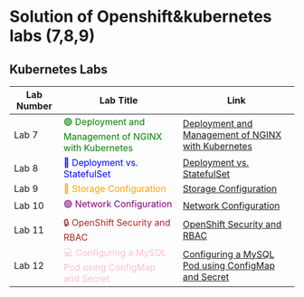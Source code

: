 # Solution of Openshift&kubernetes labs (7,8,9)


## Kubernetes Labs

| Lab Number | Lab Title                                                                                                      | Link                                                                                   |
|------------|----------------------------------------------------------------------------------------------------------------|----------------------------------------------------------------------------------------|
| Lab 7      | <span style="color: green;">🟢 Deployment and Management of NGINX with Kubernetes</span>                       | [Deployment and Management of NGINX with Kubernetes](https://github.com/gAhmedg/ivolve-traning/tree/main/openshift/lab7) |
| Lab 8      | <span style="color: blue;">🔄 Deployment vs. StatefulSet</span>                                                | [Deployment vs. StatefulSet](https://github.com/gAhmedg/ivolve-traning/tree/main/openshift/lab8)                         |
| Lab 9      | <span style="color: orange;">💾 Storage Configuration</span>                                                   | [Storage Configuration](https://github.com/gAhmedg/ivolve-traning/tree/main/openshift/lab9)                               |
| Lab 10     | <span style="color: purple;">🟣 Network Configuration</span>                                                   | [Network Configuration](https://github.com/gAhmedg/ivolve-traning/tree/main/openshift/lab10)                              |
| Lab 11     | <span style="color: brown;">🔒 OpenShift Security and RBAC</span>                                               | [OpenShift Security and RBAC](https://github.com/gAhmedg/ivolve-traning/tree/main/openshift/lab11)                        |
| Lab 12     | <span style="color: pink;">💻 Configuring a MySQL Pod using ConfigMap and Secret</span>                         | [Configuring a MySQL Pod using ConfigMap and Secret](https://github.com/gAhmedg/ivolve-traning/tree/main/openshift/lab12) |

